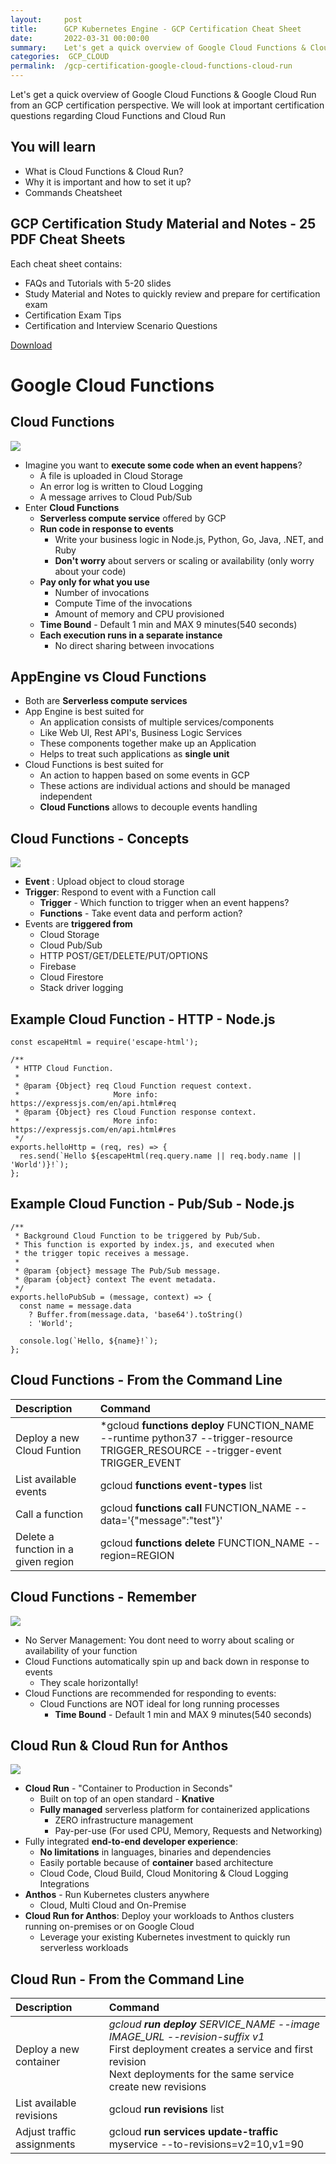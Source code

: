```yaml
---
layout:     post
title:      GCP Kubernetes Engine - GCP Certification Cheat Sheet
date:       2022-03-31 00:00:00
summary:    Let's get a quick overview of Google Cloud Functions & Cloud Run
categories:  GCP_CLOUD
permalink:  /gcp-certification-google-cloud-functions-cloud-run
---
```


Let's get a quick overview of Google Cloud Functions & Google Cloud Run from an GCP certification perspective. We will look at important certification questions regarding Cloud Functions and Cloud Run 

## You will learn
- What is Cloud Functions & Cloud Run?
- Why it is important and how to set it up?
- Commands Cheatsheet

## GCP Certification Study Material and Notes - 25 PDF Cheat Sheets

Each cheat sheet contains:
- FAQs and Tutorials with 5-20 slides
- Study Material and Notes to quickly review and prepare for certification exam
- Certification Exam Tips
- Certification and Interview Scenario Questions

<div>
 <a href="https://links.in28minutes.com/cloud-in28minutes-teachable-free-link" target="_blank" class="button instagram">Download</a>
</div>

# Google Cloud Functions

## Cloud Functions
![](./gcpimages/00-icons/gcp/functions.png)
- Imagine you want to **execute some code when an event happens**?
	- A file is uploaded in Cloud Storage 
	- An error log is written to Cloud Logging
	- A message arrives to Cloud Pub/Sub
- Enter **Cloud Functions**
    - **Serverless compute service** offered by GCP
	- **Run code in response to events**
		- Write your business logic in  Node.js, Python, Go, Java, .NET, and Ruby
		- **Don't worry** about servers or scaling or availability (only worry about your code)
	- **Pay only for what you use**
		- Number of invocations
		- Compute Time of the invocations
		- Amount of memory and CPU provisioned
	- **Time Bound** - Default 1 min and MAX 9 minutes(540 seconds)
	- **Each execution runs in a separate instance**
		- No direct sharing between invocations

## AppEngine vs Cloud Functions 

- Both are **Serverless compute services**
- App Engine is best suited for 
    - An application consists of multiple services/components
    - Like Web UI, Rest API's, Business Logic Services
    - These components together make up an Application
    - Helps to treat such applications as **single unit**
- Cloud Functions is best suited for
    - An action to happen based on some events in GCP
    - These actions are individual actions and should be managed independent
    - **Cloud Functions** allows to decouple events handling    

## Cloud Functions - Concepts
![](./gcpimages/00-icons/gcp/functions.png)
- **Event** : Upload object to cloud storage
- **Trigger**: Respond to event with a Function call
	- **Trigger** - Which function to trigger when an event happens?
	- **Functions** - Take event data and perform action?
- Events are **triggered from**
	- Cloud Storage
	- Cloud Pub/Sub
	- HTTP POST/GET/DELETE/PUT/OPTIONS
	- Firebase
	- Cloud Firestore
	- Stack driver logging

## Example Cloud Function - HTTP - Node.js

```
const escapeHtml = require('escape-html');

/**
 * HTTP Cloud Function.
 *
 * @param {Object} req Cloud Function request context.
 *                     More info: https://expressjs.com/en/api.html#req
 * @param {Object} res Cloud Function response context.
 *                     More info: https://expressjs.com/en/api.html#res
 */
exports.helloHttp = (req, res) => {
  res.send(`Hello ${escapeHtml(req.query.name || req.body.name || 'World')}!`);
};
```

## Example Cloud Function - Pub/Sub - Node.js

```
/**
 * Background Cloud Function to be triggered by Pub/Sub.
 * This function is exported by index.js, and executed when
 * the trigger topic receives a message.
 *
 * @param {object} message The Pub/Sub message.
 * @param {object} context The event metadata.
 */
exports.helloPubSub = (message, context) => {
  const name = message.data
    ? Buffer.from(message.data, 'base64').toString()
    : 'World';

  console.log(`Hello, ${name}!`);
};
```

## Cloud Functions - From the Command Line

| Description | Command |
|:--|:--|
|Deploy a new Cloud Funtion|*gcloud **functions deploy** FUNCTION_NAME --runtime python37 --trigger-resource TRIGGER_RESOURCE --trigger-event TRIGGER_EVENT|
|List available events|gcloud **functions event-types** list|
|Call a function|gcloud **functions call** FUNCTION_NAME  --data='{"message":"test"}'|
|Delete a function in a given region|gcloud **functions delete** FUNCTION_NAME  --region=REGION|

## Cloud Functions - Remember

![](./gcpimages/00-icons/gcp/functions.png)
- No Server Management: You dont need to worry about scaling or availability of your function
- Cloud Functions automatically spin up and back down in response to events
	- They scale horizontally!
- Cloud Functions are recommended for responding to events:
	- Cloud Functions are NOT ideal for long running processes
		- **Time Bound** - Default 1 min and MAX 9 minutes(540 seconds)

## Cloud Run & Cloud Run for Anthos
![](./gcpimages/gcp/cloud-run.png)
- **Cloud Run** - "Container to Production in Seconds"
	- Built on top of an open standard - **Knative**
	- **Fully managed** serverless platform for containerized applications
		- ZERO infrastructure management
		- Pay-per-use (For used CPU, Memory, Requests and Networking)
- Fully integrated **end-to-end developer experience**:
	- **No limitations** in languages, binaries and dependencies
	- Easily portable because of **container** based architecture
	- Cloud Code, Cloud Build, Cloud Monitoring & Cloud Logging Integrations
- **Anthos** -  Run Kubernetes clusters anywhere
	- Cloud, Multi Cloud and On-Premise
- **Cloud Run for Anthos**: Deploy your workloads to Anthos clusters running on-premises or on Google Cloud
	- Leverage your existing Kubernetes investment to quickly run serverless workloads

## Cloud Run - From the Command Line

| Description | Command |
|:--|:--|
|Deploy a new container|*gcloud **run deploy** SERVICE_NAME --image IMAGE_URL --revision-suffix v1*<BR/> First deployment creates a service and first revision <BR/> Next deployments for the same service create new revisions|
|List available revisions|gcloud **run revisions** list|
|Adjust traffic assignments|gcloud **run services update-traffic** myservice  --to-revisions=v2=10,v1=90|